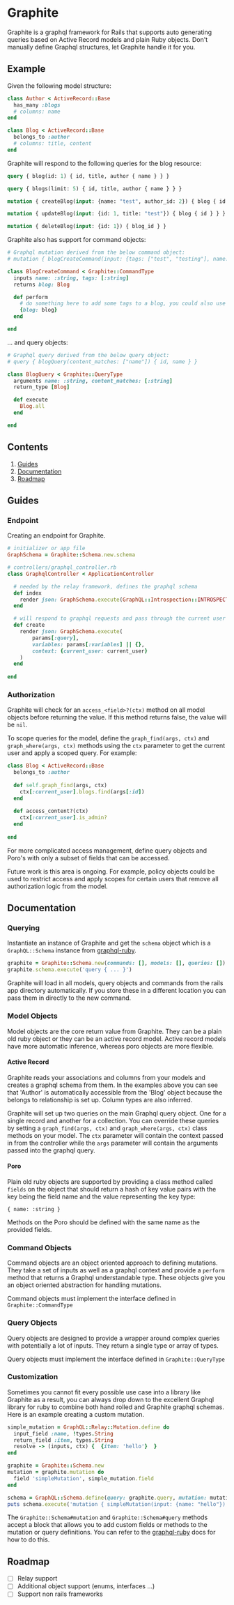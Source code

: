 # Graphite
Graphite is a graphql framework for Rails that supports auto generating 
queries based on Active Record models and plain Ruby objects. Don't 
manually define Graphql structures, let Graphite handle it for you.

## Example

Given the following model structure:

```ruby
class Author < ActiveRecord::Base
  has_many :blogs
  # columns: name
end

class Blog < ActiveRecord::Base
  belongs_to :author
  # columns: title, content
end
```

Graphite will respond to the following queries for the blog resource:

```graphql
query { blog(id: 1) { id, title, author { name } } }

query { blogs(limit: 5) { id, title, author { name } } }

mutation { createBlog(input: {name: "test", author_id: 2}) { blog { id } } }

mutation { updateBlog(input: {id: 1, title: "test"}) { blog { id } } }

mutation { deleteBlog(input: {id: 1}) { blog_id } }
```

Graphite also has support for command objects:
```ruby
# Graphql mutation derived from the below command object:
# mutation { blogCreateCommand(input: {tags: ["test", "testing"], name: "hello"}) { blog { id, tags { name } } } }

class BlogCreateCommand < Graphite::CommandType
  inputs name: :string, tags: [:string]
  returns blog: Blog

  def perform
    # do something here to add some tags to a blog, you could also use ctx[:current_user] to access the user
    {blog: blog}
  end

end
```

... and query objects:
```ruby
# Graphql query derived from the below query object:
# query { blogQuery(content_matches: ["name"]) { id, name } }

class BlogQuery < Graphite::QueryType
  arguments name: :string, content_matches: [:string]
  return_type [Blog]

  def execute
    Blog.all
  end

end
```

## Contents

1. [Guides](#guides)
2. [Documentation](#documentation)
3. [Roadmap](#roadmap)

## Guides

### Endpoint

Creating an endpoint for Graphite.

```ruby
# initializer or app file
GraphSchema = Graphite::Schema.new.schema

# controllers/graphql_controller.rb
class GraphqlController < ApplicationController

  # needed by the relay framework, defines the graphql schema
  def index
    render json: GraphSchema.execute(GraphQL::Introspection::INTROSPECTION_QUERY)
  end

  # will respond to graphql requests and pass through the current user
  def create
    render json: GraphSchema.execute(
        params[:query], 
        variables: params[:variables] || {}, 
        context: {current_user: current_user}
    )
  end
  
end
```

### Authorization

Graphite will check for an `access_<field>?(ctx)` method on all model 
objects before returning the  value. If this method returns false, the 
value will be `nil`.

To scope queries for the model, define the `graph_find(args, ctx)` and 
`graph_where(args, ctx)` methods using the `ctx` parameter to get the
current user and apply a scoped query. For example:

```ruby
class Blog < ActiveRecord::Base
  belongs_to :author
  
  def self.graph_find(args, ctx)
    ctx[:current_user].blogs.find(args[:id])
  end
  
  def access_content?(ctx)
    ctx[:current_user].is_admin?
  end
  
end
```

For more complicated access management, define query objects and Poro's
with only a subset of fields that can be accessed.

Future work is this area is ongoing. For example, policy objects could be
used to restrict access and apply scopes for certain users that remove
all authorization logic from the model.

## Documentation

### Querying

Instantiate an instance of Graphite and get the `schema` object which is
a `GraphQL::Schema` instance from [graphql-ruby](https://rmosolgo.github.io/graphql-ruby).

```ruby
graphite = Graphite::Schema.new(commands: [], models: [], queries: [])
graphite.schema.execute('query { ... }')
```

Graphite will load in all models, query objects and commands from the rails
app directory automatically. If you store these in a different location
you can pass them in directly to the new command.

### Model Objects

Model objects are the core return value from Graphite. They can be a plain
old ruby object or they can be an active record model. Active record models
have more automatic inference, whereas poro objects are more flexible.

#### Active Record

Graphite reads your associations and columns from your models and creates
a graphql schema from them. In the examples above you can see that 'Author'
is automatically accessible from the 'Blog' object because the belongs to
relationship is set up. Column types are also inferred.

Graphite will set up two queries on the main Graphql query object. One for
a single record and another for a collection. You can override these queries
by setting a `graph_find(args, ctx)` and `graph_where(args, ctx)` class 
methods on your model. The `ctx` parameter will contain the context passed
in from the controller while the `args` parameter will contain the arguments
passed into the graphql query.

#### Poro

Plain old ruby objects are supported by providing a class method called
`fields` on the object that should return a hash of key value pairs with
the key being the field name and the value representing the key type:

    { name: :string }

Methods on the Poro should be defined with the same name as the provided
fields.

### Command Objects

Command objects are an object oriented approach to defining mutations.
They take a set of inputs as well as a graphql context and provide a
`perform` method that returns a Graphql understandable type. These objects
give you an object oriented abstraction for handling mutations.

Command objects must implement the interface defined in `Graphite::CommandType`

### Query Objects

Query objects are designed to provide a wrapper around complex queries
with potentially a lot of inputs. They return a single type or array of
types.

Query objects must implement the interface defined in `Graphite::QueryType`

### Customization

Sometimes you cannot fit every possible use case into a library like Graphite
as a result, you can always drop down to the excellent Graphql library for
ruby to combine both hand rolled and Graphite graphql schemas. Here is an
example creating a custom mutation.

```ruby
simple_mutation = GraphQL::Relay::Mutation.define do
  input_field :name, !types.String
  return_field :item, types.String
  resolve -> (inputs, ctx) {  {item: 'hello'}  }
end

graphite = Graphite::Schema.new
mutation = graphite.mutation do
  field 'simpleMutation', simple_mutation.field
end

schema = GraphQL::Schema.define(query: graphite.query, mutation: mutation)
puts schema.execute('mutation { simpleMutation(input: {name: "hello"}) { item } }')
```

The `Graphite::Schema#mutation` and `Graphite::Schema#query` methods accept
a block that allows you to add custom fields or methods to the mutation or
query definitions. You can refer to the [graphql-ruby](https://rmosolgo.github.io/graphql-ruby)
docs for how to do this.

## Roadmap

- [ ] Relay support
- [ ] Additional object support (enums, interfaces ...)
- [ ] Support non rails frameworks
